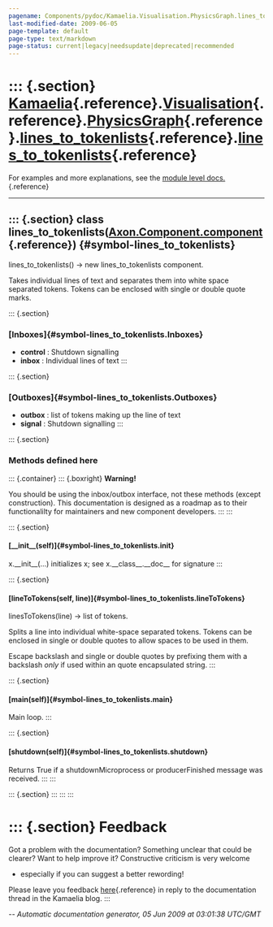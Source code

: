```yaml
---
pagename: Components/pydoc/Kamaelia.Visualisation.PhysicsGraph.lines_to_tokenlists.lines_to_tokenlists
last-modified-date: 2009-06-05
page-template: default
page-type: text/markdown
page-status: current|legacy|needsupdate|deprecated|recommended
---
```

::: {.section}
[Kamaelia](/Components/pydoc/Kamaelia.html){.reference}.[Visualisation](/Components/pydoc/Kamaelia.Visualisation.html){.reference}.[PhysicsGraph](/Components/pydoc/Kamaelia.Visualisation.PhysicsGraph.html){.reference}.[lines\_to\_tokenlists](/Components/pydoc/Kamaelia.Visualisation.PhysicsGraph.lines_to_tokenlists.html){.reference}.[lines\_to\_tokenlists](/Components/pydoc/Kamaelia.Visualisation.PhysicsGraph.lines_to_tokenlists.lines_to_tokenlists.html){.reference}
=====================================================================================================================================================================================================================================================================================================================================================================================================================================================================================

For examples and more explanations, see the [module level
docs.](/Components/pydoc/Kamaelia.Visualisation.PhysicsGraph.lines_to_tokenlists.html){.reference}

------------------------------------------------------------------------

::: {.section}
class lines\_to\_tokenlists([Axon.Component.component](/Docs/Axon/Axon.Component.component.html){.reference}) {#symbol-lines_to_tokenlists}
-------------------------------------------------------------------------------------------------------------

lines\_to\_tokenlists() -\> new lines\_to\_tokenlists component.

Takes individual lines of text and separates them into white space
separated tokens. Tokens can be enclosed with single or double quote
marks.

::: {.section}
### [Inboxes]{#symbol-lines_to_tokenlists.Inboxes}

-   **control** : Shutdown signalling
-   **inbox** : Individual lines of text
:::

::: {.section}
### [Outboxes]{#symbol-lines_to_tokenlists.Outboxes}

-   **outbox** : list of tokens making up the line of text
-   **signal** : Shutdown signalling
:::

::: {.section}
### Methods defined here

::: {.container}
::: {.boxright}
**Warning!**

You should be using the inbox/outbox interface, not these methods
(except construction). This documentation is designed as a roadmap as to
their functionalilty for maintainers and new component developers.
:::
:::

::: {.section}
#### [\_\_init\_\_(self)]{#symbol-lines_to_tokenlists.__init__}

x.\_\_init\_\_(\...) initializes x; see x.\_\_class\_\_.\_\_doc\_\_ for
signature
:::

::: {.section}
#### [lineToTokens(self, line)]{#symbol-lines_to_tokenlists.lineToTokens}

linesToTokens(line) -\> list of tokens.

Splits a line into individual white-space separated tokens. Tokens can
be enclosed in single or double quotes to allow spaces to be used in
them.

Escape backslash and single or double quotes by prefixing them with a
backslash *only* if used within an quote encapsulated string.
:::

::: {.section}
#### [main(self)]{#symbol-lines_to_tokenlists.main}

Main loop.
:::

::: {.section}
#### [shutdown(self)]{#symbol-lines_to_tokenlists.shutdown}

Returns True if a shutdownMicroprocess or producerFinished message was
received.
:::
:::

::: {.section}
:::
:::
:::

::: {.section}
Feedback
========

Got a problem with the documentation? Something unclear that could be
clearer? Want to help improve it? Constructive criticism is very welcome
- especially if you can suggest a better rewording!

Please leave you feedback
[here](../../../cgi-bin/blog/blog.cgi?rm=viewpost&nodeid=1142023701){.reference}
in reply to the documentation thread in the Kamaelia blog.
:::

*\-- Automatic documentation generator, 05 Jun 2009 at 03:01:38 UTC/GMT*
